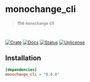 # monochange_cli

> the `monochange` cli

<br />

[![Crate][crate-image]][crate-link] [![Docs][docs-image]][docs-link]
[![Status][ci-status-image]][ci-status-link] [![Unlicense][unlicense-image]][unlicense-link]

## Installation

```toml
[dependencies]
monochange_cli = "0.0.0"
```

[crate-image]: https://img.shields.io/crates/v/monochange_cli.svg
[crate-link]: https://crates.io/crates/monochange_cli
[docs-image]: https://docs.rs/monochange_cli/badge.svg
[docs-link]: https://docs.rs/monochange_cli/
[ci-status-image]: https://github.com/ifiokjr/monochange/workflows/ci/badge.svg
[ci-status-link]: https://github.com/ifiokjr/monochange/actions?query=workflow:ci
[unlicense-image]: https://img.shields.io/badge/license-Unlicence-blue.svg
[unlicense-link]: https://opensource.org/license/unlicense
